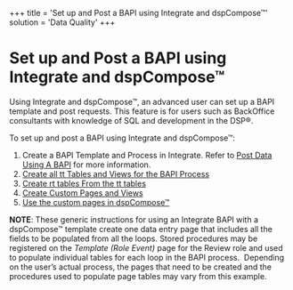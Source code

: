 +++
title = 'Set up and Post a BAPI using Integrate and dspCompose™'
solution = 'Data Quality'
+++

# Set up and Post a BAPI using Integrate and dspCompose™

Using Integrate and dspCompose™, an advanced user can set up a BAPI
template and post requests. This feature is for users such as BackOffice
consultants with knowledge of SQL and development in the DSP®.

To set up and post a BAPI using Integrate and dspCompose™:

1.  Create a BAPI Template and Process in Integrate. Refer to [Post Data
    Using A
    BAPI](../../../Platform/Integrate/Use_Cases/Post_Data_Using_a_BAPI.htm)
    for more information.
2.  [Create all tt Tables and Views for the BAPI
    Process](Create_tt_Tables_and_Views_for_the_BAP_Process.htm)
3.  [Create rt tables From the tt
    tables](Create_tt_Tables_and_Views_for_the_BAP_Process.htm)
4.  [Create Custom Pages and
    Views](Create_Custom_Pages_and_Views_for_the_BAPI_Process.htm)
5.  [Use the custom pages in
    dspCompose™](Use_the_Custom_Pages_in_dspCompose_for_the_BAPI_Process.htm)

**NOTE**: These generic instructions for using an Integrate BAPI with a
dspCompose™ template create one data entry page that includes all the
fields to be populated from all the loops. <span>Stored procedures may
be registered on the *Template (Role Event)* page for the Review role
and used to populate individual tables for each loop in the BAPI
process.</span>  Depending on the user’s actual process, the pages that
need to be created and the procedures used to populate page tables may
vary from this example.

